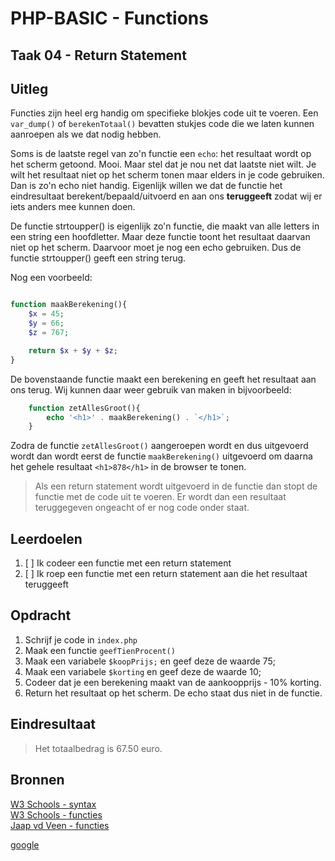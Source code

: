 # PHP-BASIC - Functions

## Taak 04 - Return Statement

## Uitleg

Functies zijn heel erg handig om specifieke blokjes code uit te voeren. Een `var_dump()` of `berekenTotaal()` bevatten stukjes code die we laten kunnen aanroepen als we dat nodig hebben.

Soms is de laatste regel van zo'n functie een `echo`: het resultaat wordt op het scherm getoond. Mooi. Maar stel dat je nou net dat laatste niet wilt. Je wilt het resultaat niet op het scherm tonen maar elders in je code gebruiken. Dan is zo'n echo niet handig. Eigenlijk willen we dat de functie het eindresultaat berekent/bepaald/uitvoerd en aan ons __teruggeeft__ zodat wij er iets anders mee kunnen doen.

De functie strtoupper() is eigenlijk zo'n functie, die maakt van alle letters in een string een hoofdletter. Maar deze functie toont het resultaat daarvan niet op het scherm. Daarvoor moet je nog een echo gebruiken. Dus de functie strtoupper() geeft een string terug.

Nog een voorbeeld:

```php

function maakBerekening(){
    $x = 45;
    $y = 66;
    $z = 767;

    return $x + $y + $z;
}  
```

De bovenstaande functie maakt een berekening en geeft het resultaat aan ons terug. Wij kunnen daar weer gebruik van maken in bijvoorbeeld:

```php
    function zetAllesGroot(){
        echo '<h1>' . maakBerekening() . `</h1>`;
    }
```

Zodra de functie `zetAllesGroot()`  aangeroepen wordt en dus uitgevoerd wordt dan wordt eerst de functie `maakBerekening()` uitgevoerd om daarna het gehele resultaat `<h1>878</h1>` in de browser te tonen.

> Als een return statement wordt uitgevoerd in de functie dan stopt de functie met de code uit te voeren. Er wordt dan een resultaat teruggegeven ongeacht of er nog code onder staat.

## Leerdoelen

1. [ ] Ik codeer een functie met een return statement
2. [ ] Ik roep een functie met een return statement aan die het resultaat teruggeeft

## Opdracht

1. Schrijf je code in `index.php`
2. Maak een functie `geefTienProcent()`
3. Maak een variabele `$koopPrijs;` en geef deze de waarde 75;
4. Maak een variabele `$korting` en geef deze de waarde 10;
5. Codeer dat je een berekening maakt van de aankoopprijs - 10% korting.
6. Return het resultaat op het scherm. De echo staat dus niet in de functie.

## Eindresultaat

> Het totaalbedrag is 67.50 euro.

## Bronnen

[W3 Schools - syntax](https://www.w3schools.com/PHP/php_syntax.asp)  
[W3 Schools - functies](https://www.w3schools.com/php/php_functions.asp)  
[Jaap vd Veen - functies](https://phpbasis.jaapvdveen.nl/basiscursus-php/les-3-inleiding-functies/)

[google](https://google.nl)

<!--- ------------ DIT COMMENTAAR LATEN STAAN AUB ------------
------------------ ------------------------------ ------------
------------------ eagle ref:93252457
------------------ ------------------------------ ------------
------------------ DIT COMMENTAAR LATEN STAAN AUB -------- -->
